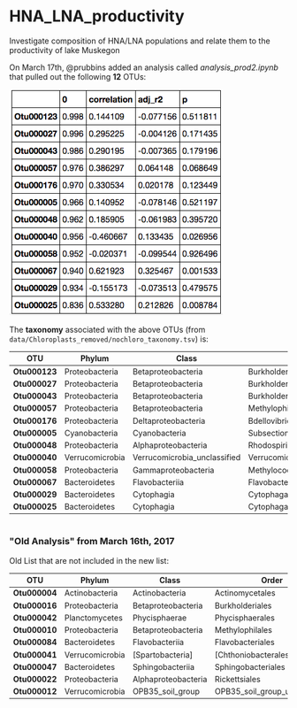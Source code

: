 # HNA_LNA_productivity
Investigate composition of HNA/LNA populations and relate them to the productivity of lake Muskegon


On March 17th, @prubbins added an analysis called *analysis_prod2.ipynb* that pulled out the following **12** OTUs:

![](HNA-Prod-OTUs.png)


The **taxonomy** associated with the above OTUs (from `data/Chloroplasts_removed/nochloro_taxonomy.tsv`) is:  


OTU   | Phylum | Class | Order | Family  |  Genus  | Species  | 
------------- | ------------- | ------------- |------------- |------------- |------------- |------------- |
**Otu000123** | Proteobacteria | Betaproteobacteria | Burkholderiales | betVII | betVII-B | betVII-B1 | 
**Otu000027** | Proteobacteria | Betaproteobacteria | Burkholderiales | betI | betI-B | Rhodo  | 
**Otu000043** | Proteobacteria | Betaproteobacteria | Burkholderiales | betI | betI-A | Lhab-A2 | 
**Otu000057** | Proteobacteria | Betaproteobacteria | Methylophilales | betIV | betIV-A | Unclassified | 
**Otu000176** | Proteobacteria | Deltaproteobacteria | Bdellovibrionales | Bacteriovoracaceae | Peredibacter | Unclassified | 
**Otu000005** | Cyanobacteria | Cyanobacteria | SubsectionI | FamilyI | Unclassified | Unclassified | 
**Otu000048** | Proteobacteria | Alphaproteobacteria | Rhodospirillales | alfVIII | alfVIII_unclassified | Unclassified | 
**Otu000040** | Verrucomicrobia | Verrucomicrobia_unclassified | Verrucomicrobia_unclassified | Verrucomicrobia_unclassified |  Verrucomicrobia_unclassified | Unclassified | 
**Otu000058** | Proteobacteria | Gammaproteobacteria | Methylococcales | gamI | gamI_unclassified | Unclassified | 
**Otu000067** | Bacteroidetes | Flavobacteriia | Flavobacteriales | bacII | bacII-A | Unclassified | 
**Otu000029** | Bacteroidetes | Cytophagia | Cytophagales | bacIII | bacIII-B | Algor | 
**Otu000025** | Bacteroidetes | Cytophagia | Cytophagales | bacIII | bacIII-A | Unclassified | 

                

#  

### "Old Analysis" from March 16th, 2017  

Old List that are not included in the new list:  

OTU   | Phylum | Class | Order | Family  |  Genus  | Species  | 
------------- | ------------- | ------------- |------------- |------------- |------------- |------------- |
**Otu000004** | Actinobacteria | Actinobacteria | Actinomycetales | acI | acI-A | acI-A6 | 
**Otu000016** | Proteobacteria | Betaproteobacteria | Burkholderiales | betII | Pnec | PnecB | 
**Otu000042** | Planctomycetes | Phycisphaerae | Phycisphaerales | Phycisphaeraceae | CL500-3 | Unclassified | 
**Otu000010** | Proteobacteria | Betaproteobacteria | Methylophilales | betIV | betIV-A | LD28 | 
**Otu000084** | Bacteroidetes | Flavobacteriia | Flavobacteriales | bacII | bacII-A | Flavo-A3 | 
**Otu000041** | Verrucomicrobia | [Spartobacteria] | [Chthoniobacterales] | verI-B | Xip-B1 | Unclassified | 
**Otu000047** | Bacteroidetes | Sphingobacteriia | Sphingobacteriales | env.OPS_17 | Unclassified | Unclassified | 
**Otu000022** | Proteobacteria  | Alphaproteobacteria | Rickettsiales | alfV | alfV-A | LD12 | 
**Otu000012** | Verrucomicrobia | OPB35_soil_group | OPB35_soil_group_unclassified | OPB35_soil_group_unclassified | Unclassified | Unclassified | 
